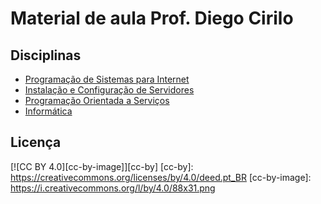 # Material de aula Prof. Diego Cirilo

## Disciplinas

- [Programação de Sistemas para Internet](https://github.com/dvcirilo-ifrn/psi)
- [Instalação e Configuração de Servidores](https://github.com/dvcirilo-ifrn/ics)
- [Programação Orientada a Serviços](https://github.com/dvcirilo-ifrn/pos)
- [Informática](https://github.com/dvcirilo-ifrn/informatica)

## Licença
[![CC BY 4.0][cc-by-image]][cc-by]
[cc-by]: https://creativecommons.org/licenses/by/4.0/deed.pt_BR
[cc-by-image]: https://i.creativecommons.org/l/by/4.0/88x31.png
